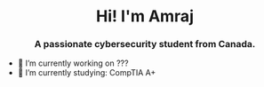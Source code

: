 <h1 align="center">Hi! I'm Amraj</h1>
<h3 align="center">A passionate cybersecurity student from Canada.</h3>

- 🔭 I’m currently working on ???
- 🌱 I’m currently studying: CompTIA A+
